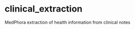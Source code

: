 clinical_extraction
===================

MedPhora extraction of health information from clinical notes
